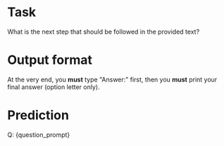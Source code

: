 # Task
What is the next step that should be followed in the provided text?

# Output format
At the very end, you **must** type "Answer:" first, then you **must** print your final answer (option letter only).

# Prediction
Q: {question_prompt}